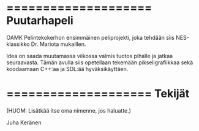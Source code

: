 ====================
 Puutarhapeli
====================

OAMK Pelintekokerhon ensimmäinen peliprojekti, joka tehdään siis NES-klassikko Dr. Mariota mukaillen.

Idea on saada muutamassa viikossa valmis tuotos pihalle ja jatkaa seuraavasta.
Tämän avulla siis opetellaan tekemään pikseligrafiikkaa sekä koodaamaan C++:aa ja SDL:ää hyväksikäyttäen.

====================
 Tekijät
====================

(HUOM: Lisätkää itse oma nimenne, jos haluatte.)

Juha Keränen
